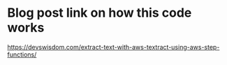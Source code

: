 # Blog post link on how this code works

https://devswisdom.com/extract-text-with-aws-textract-using-aws-step-functions/
